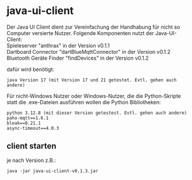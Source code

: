# java-ui-client
Der Java UI Client dient zur Vereinfachung der Handhabung für nicht so Computer versierte Nutzer. Folgende Komponenten nutzt der Java-UI-Client:  
Spieleserver "anthrax" in der Version v0.1.1  
Dartboard Connector "dartBlueMqttConnector" in der Version v0.1.2  
Bluetooth Geräte Finder "findDevices" in der Version v0.1.2  
  
dafür wird benötigt:  
```
java Version 17 (mit Version 17 und 21 getestet. Evtl. gehen auch andere)
```
Für nicht-Windows Nutzer oder Windows-Nutzer, die die Python-Skripte statt die .exe-Dateien ausführen wollen die Python Bibliotheken:  

```
python 3.12.8 (mit dieser Version getestest. Evtl. gehen auch andere)
paho-mqtt==1.6.1  
bleak==0.21.1  
async-timeout==4.0.3  
```
## client starten 
je nach Version z.B.:
```
java -jar java-ui-client-v0.1.3.jar
```
